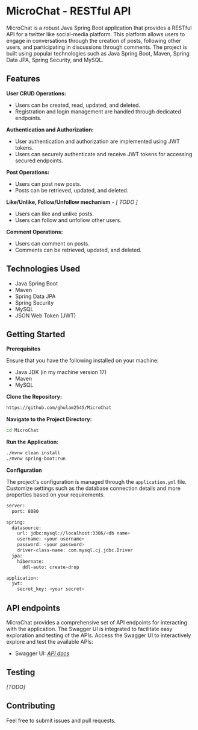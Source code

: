 # MicroChat - RESTful API

MicroChat is a robust Java Spring Boot application that provides a RESTful API for a twitter like social-media platform. This platform allows users to engage in conversations through the creation of posts, following other users, and participating in discussions through comments. The project is built using popular technologies such as Java Spring Boot, Maven, Spring Data JPA, Spring Security, and MySQL.
<br>

## Features
**User CRUD Operations:**

- Users can be created, read, updated, and deleted.
- Registration and login management are handled through dedicated endpoints.

**Authentication and Authorization:**

- User authentication and authorization are implemented using JWT tokens.
- Users can securely authenticate and receive JWT tokens for accessing secured endpoints.

**Post Operations:**

- Users can post new posts.
- Posts can be retrieved, updated, and deleted.

**Like/Unlike, Follow/Unfollow mechanism** - *[ TODO ]*

- Users can like and unlike posts.
- Users can follow and unfollow other users.

**Comment Operations:**

- Users can comment on posts.
- Comments can be retrieved, updated, and deleted.

## Technologies Used
- Java Spring Boot
- Maven
- Spring Data JPA
- Spring Security
- MySQL
- JSON Web Token (JWT)

## Getting Started
**Prerequisites**

Ensure that you have the following installed on your machine:

- Java JDK (in my machine version 17)
- Maven
- MySQL

**Clone the Repository:**

```bash
https://github.com/ghulam2545/MicroChat
```

**Navigate to the Project Directory:**

```bash
cd MicroChat
```

**Run the Application:**

```bash
./mvnw clean install
./mvnw spring-boot:run
```

**Configuration**

The project's configuration is managed through the `application.yml` file. Customize settings such as the database connection details and more properties based on your requirements.
```bash
server:
  port: 8080

spring:
  datasource:
    url: jdbc:mysql://localhost:3306/<db name>
    username: <your username>
    password: <your password>
    driver-class-name: com.mysql.cj.jdbc.Driver
  jpa:
    hibernate:
      ddl-auto: create-drop

application:
  jwt:
    secret_key: <your secret>
```

## API endpoints

MicroChat provides a comprehensive set of API endpoints for interacting with the application. The Swagger UI is integrated to facilitate easy exploration and testing of the APIs.
Access the Swagger UI to interactively explore and test the available APIs:
- Swagger UI: *[API docs](http://localhost:8080/swagger-ui/index.html)*

## Testing

*[TODO]*

## Contributing

Feel free to submit issues and pull requests.
